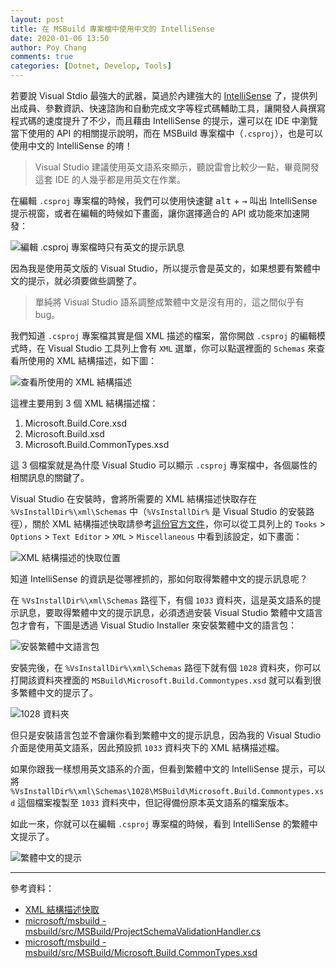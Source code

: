```yaml
---
layout: post
title: 在 MSBuild 專案檔中使用中文的 IntelliSense
date: 2020-01-06 13:50
author: Poy Chang
comments: true
categories: [Dotnet, Develop, Tools]
---
```


若要說 Visual Stdio 最強大的武器，莫過於內建強大的 [IntelliSense](https://docs.microsoft.com/zh-tw/visualstudio/ide/using-intellisense) 了，提供列出成員、參數資訊、快速諮詢和自動完成文字等程式碼輔助工具，讓開發人員撰寫程式碼的速度提升了不少，而且藉由 IntelliSense 的提示，還可以在 IDE 中瀏覽當下使用的 API 的相關提示說明，而在 MSBuild 專案檔中（`.csproj`），也是可以使用中文的 IntelliSense 的唷！

>Visual Studio 建議使用英文語系來顯示，聽說雷會比較少一點，畢竟開發這套 IDE 的人幾乎都是用英文在作業。

在編輯 `.csproj` 專案檔的時候，我們可以使用快速鍵 <kbd>alt</kbd> + <kbd>→</kbd> 叫出 IntelliSense 提示視窗，或者在編輯的時候如下畫面，讓你選擇適合的 API 或功能來加速開發：

![編輯 .csproj 專案檔時只有英文的提示訊息](https://i.imgur.com/cnfOwvm.png)

因為我是使用英文版的 Visual Studio，所以提示會是英文的，如果想要有繁體中文的提示，就必須要做些調整了。

>單純將 Visual Studio 語系調整成繁體中文是沒有用的，這之間似乎有 bug。

我們知道 `.csproj` 專案檔其實是個 XML 描述的檔案，當你開啟 `.csproj` 的編輯模式時，在 Visual Studio 工具列上會有 `XML` 選單，你可以點選裡面的 `Schemas` 來查看所使用的 XML 結構描述，如下圖：

![查看所使用的 XML 結構描述](https://i.imgur.com/ZKJUDj4.png)

這裡主要用到 3 個 XML 結構描述檔：

1. Microsoft.Build.Core.xsd
2. Microsoft.Build.xsd
3. Microsoft.Build.CommonTypes.xsd

這 3 個檔案就是為什麼 Visual Studio 可以顯示 `.csproj` 專案檔中，各個屬性的相關訊息的關鍵了。

Visual Studio 在安裝時，會將所需要的 XML 結構描述快取存在 `%VsInstallDir%\xml\Schemas` 中（`%VsInstallDir%` 是 Visual Studio 的安裝路徑），關於 XML 結構描述快取請參考[這份官方文件](https://docs.microsoft.com/zh-tw/visualstudio/xml-tools/schema-cache?view=vs-2019&source=docs)，你可以從工具列上的 `Tooks` > `Options` > `Text Editor` > `XML` > `Miscellaneous` 中看到該設定，如下畫面：

![XML 結構描述的快取位置](https://i.imgur.com/qbxCkzo.png)

知道 IntelliSense 的資訊是從哪裡抓的，那如何取得繁體中文的提示訊息呢？

在 `%VsInstallDir%\xml\Schemas` 路徑下，有個 `1033` 資料夾，這是英文語系的提示訊息，要取得繁體中文的提示訊息，必須透過安裝 Visual Studio 繁體中文語言包才會有，下圖是透過 Visual Studio Installer 來安裝繁體中文的語言包：

![安裝繁體中文語言包](https://i.imgur.com/d83FsFH.png)

安裝完後，在 `%VsInstallDir%\xml\Schemas` 路徑下就有個 `1028` 資料夾，你可以打開該資料夾裡面的 `MSBuild\Microsoft.Build.Commontypes.xsd` 就可以看到很多繁體中文的提示了。

![1028 資料夾](https://i.imgur.com/eUmpafC.png)

但只是安裝語言包並不會讓你看到繁體中文的提示訊息，因為我的 Visual Studio 介面是使用英文語系，因此預設抓 `1033` 資料夾下的 XML 結構描述檔。

如果你跟我一樣想用英文語系的介面，但看到繁體中文的 IntelliSense 提示，可以將 `%VsInstallDir%\xml\Schemas\1028\MSBuild\Microsoft.Build.Commontypes.xsd` 這個檔案複製至 `1033` 資料夾中，但記得備份原本英文語系的檔案版本。

如此一來，你就可以在編輯 `.csproj` 專案檔的時候，看到 IntelliSense 的繁體中文提示了。

![繁體中文的提示](https://i.imgur.com/ph6Sy3Y.png)

----------

參考資料：

* [XML 結構描述快取](https://docs.microsoft.com/zh-tw/visualstudio/xml-tools/schema-cache)
* [microsoft/msbuild - msbuild/src/MSBuild/ProjectSchemaValidationHandler.cs](https://github.com/Microsoft/msbuild/blob/master/src/MSBuild/ProjectSchemaValidationHandler.cs)
* [microsoft/msbuild - msbuild/src/MSBuild/Microsoft.Build.CommonTypes.xsd](https://github.com/Microsoft/msbuild/blob/master/src/MSBuild/Microsoft.Build.CommonTypes.xsd)
